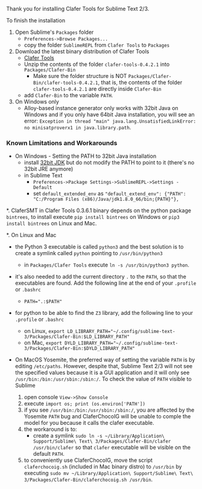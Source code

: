 Thank you for installing Clafer Tools for Sublime Text 2/3.

To finish the installation

1. Open Sublime's `Packages` folder
   * `Preferences->Browse Packages...`
   * copy the folder `SublimeREPL` from `Clafer Tools` to `Packages`
2. Download the latest binary distribution of Clafer Tools
   * [Clafer Tools](http://gsd.uwaterloo.ca/clafer-tools-binary-distributions)
   * Unzip the contents of the folder `clafer-tools-0.4.2.1` into `Packages/Clafer-Bin`
      * Make sure the folder structure is NOT `Packages/Clafer-Bin/clafer-tools-0.4.2.1`, that is, the contents of the folder `clafer-tools-0.4.2.1` are directly inside `Clafer-Bin`
   * add `Clafer-Bin` to the variable `PATH`.
4. On Windows only
   * Alloy-based instance generator only works with 32bit Java on Windows and if you only have 64bit Java installation, you will see an error: `Exception in thread "main" java.lang.UnsatisfiedLinkError: no minisatproverx1 in java.library.path`.

### Known Limitations and Workarounds

* On Windows - Setting the PATH to 32bit Java installation
   * install [32bit JDK](http://www.oracle.com/technetwork/java/javase/downloads/jdk8-downloads-2133151.html) but do not modify the PATH to point to it (there's no 32bit JRE anymore)
   * in Sublime Text
      * `Preferences->Package Settings->SublimeREPL->Settings - Default`
      * set `default_extended_env` as `"default_extend_env": {"PATH": "C:/Program Files (x86)/Java/jdk1.8.0_66/bin;{PATH}"},`

*. ClaferSMT in Clafer Tools 0.3.6.1 binary depends on the python package `bintrees`, to install execute `pip install bintrees` on Windows or `pip3 install bintrees` on Linux and Mac.

*. On Linux and Mac
   * the Python 3 executable is called `python3` and the best solution is to create a symlink called `python`  pointing to `/usr/bin/python3`
      * in `Packages/Clafer Tools` execute `ln -s /usr/bin/python3 python`.
   * it's also needed to add the current directory `.` to the `PATH`, so that the executables are found. Add the following line at the end of your `.profile` or `.bashrc`
      * `PATH=".:$PATH"`
   * for python to be able to find the `Z3` library, add the following line to your `.profile` or `.bashrc`
      * on Linux, `export LD_LIBRARY_PATH="~/.config/sublime-text-3/Packages/Clafer-Bin:$LD_LIBRARY_PATH"`
      * on Mac, `export DYLD_LIBRARY_PATH="~/.config/sublime-text-3/Packages/Clafer-Bin:$DYLD_LIBRARY_PATH"`

* On MacOS Yosemite, the preferred way of setting the variable `PATH` is by editing `/etc/paths`. However, despite that, Sublime Text 2/3 will not see the specified values because it is a GUI application and it will only see `/usr/bin:/bin:/usr/sbin:/sbin:/`. To check the value of `PATH` visible to Sublime
   1. open console `View->Show Console`
   2. execute `import os; print (os.environ['PATH'])`
   3. if you see `/usr/bin:/bin:/usr/sbin:/sbin:/`, you are affected by the Yosemite `PATH` bug and ClaferChocoIG will be unable to comple the model for you because it calls the clafer executable.
   4. the workaround is to:
      * create a symlink `sudo ln -s ~/Library/Application\ Support/Sublime\ Text\ 3/Packages/Clafer-Bin/clafer /usr/bin/clafer` so that `clafer` executable will be visible on the default `PATH`.
   5. to conveniently use ClaferChocoIG, move the script `claferchocoig.sh` (included in Mac binary distro) to `/usr/bin` by executing `sudo mv ~/Library/Application\ Support/Sublime\ Text\ 3/Packages/Clafer-Bin/claferchocoig.sh /usr/bin`.
